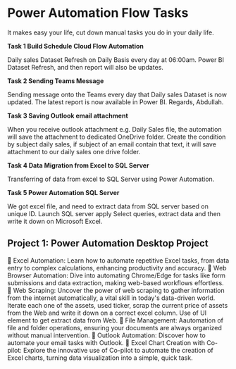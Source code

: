 # Power Automation Flow Tasks

It makes easy your life, cut down manual tasks you do in your daily life.

**Task 1 Build Schedule Cloud Flow Automation**

Daily sales Dataset Refresh on Daily Basis every day at 06:00am. Power BI Dataset Refresh, and then report will also be updates.

**Task 2 Sending Teams Message**

Sending message onto the Teams every day that
Daily sales Dataset is now updated. The latest report is now available in Power BI.
Regards,
Abdullah.

**Task 3 Saving Outlook email attachment**

When you receive outlook attachment e.g. Daily Sales file, the automation will save the attachment to dedicated OneDrive folder. Create the condition by subject daily sales, if subject of an email contain that text, it will save attachment to our daily sales one drive folder.

**Task 4 Data Migration from Excel to SQL Server**

Transferring of data from excel to SQL Server using Power Automation.

**Task 5 Power Automation SQL Server**

We got excel file, and need to extract data from SQL server based on unique ID. Launch SQL server apply Select queries, extract data and then write it down on Microsoft Excel.

## Project 1: Power Automation Desktop Project
🔸 Excel Automation: Learn how to automate repetitive Excel tasks, from data entry to complex calculations, enhancing productivity and accuracy. 
🔸 Web Browser Automation: Dive into automating Chrome/Edge for tasks like form submissions and data extraction, making web-based workflows effortless. 
🔸 Web Scraping: Uncover the power of web scraping to gather information from the internet automatically, a vital skill in today's data-driven world. 
Iterate each one of the assets, used ticker, scrap the current price of assets from the Web and write it down on a correct excel column. 
Use of UI element to get extract data from Web.
🔸 File Management: Aautomation of file and folder operations, ensuring your documents are always organized without manual intervention. 
🔸 Outlook Automation: Discover how to automate your email tasks with Outlook. 
🔸 Excel Chart Creation with Co-pilot: Explore the innovative use of Co-pilot to automate the creation of Excel charts, turning data visualization into a simple, quick task.
